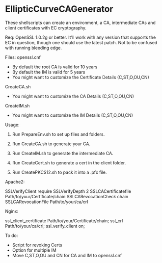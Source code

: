 # EllipticCurveCAGenerator
These shellscripts can create an environment, a CA, intermediate CAs and client certificates with EC cryptography.

Req:
OpenSSL 1.0.2g or better. It'll work with any version that supports the EC in question, though one should use the latest patch. Not to be confused with running bleeding edge.

Files:
openssl.cnf
- By default the root CA is valid for 10 years
- By default the IM is valid for 5 years
- You might want to customize the Certificate Details (C,ST,O,OU,CN)

CreateCA.sh
- You might want to customize the CA Details (C,ST,O,OU,CN)

CreateIM.sh
- You might want to customize the IM Details (C,ST,O,OU,CN)

Usage:
1. Run PrepareEnv.sh to set up files and folders.

2. Run CreateCA.sh to generate your CA.

3. Run CreateIM.sh to generate the intermediate CA.

4. Run CreateCert.sh to generate a cert in the client folder.

5. Run CreatePKCS12.sh to pack it into a .pfx file.

Apache2:

SSLVerifyClient require
SSLVerifyDepth 2
SSLCACertificatefile Path/to/your/Certificate/chain
SSLCARevocationCheck chain
SSLCARevocationFile Path/to/your/ca/crl

Nginx:

ssl_client_certificate Path/to/your/Certificate/chain;
ssl_crl Path/to/your/ca/crl;
ssl_verify_client on;


To do:
- Script for revoking Certs
- Option for multiple IM
- Move C,ST,O,OU and CN for CA and IM to openssl.cnf
